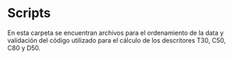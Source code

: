 # Scripts

En esta carpeta se encuentran archivos para el ordenamiento de la data y validación del código utilizado para el cálculo de los descritores T30, C50, C80 y D50.